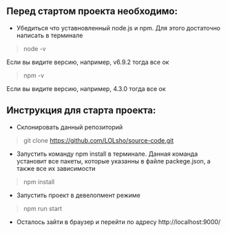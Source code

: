 ## Перед стартом проекта необходимо:

* Убедиться что уставновленный node.js и npm. Для этого достаточно написать в терминале
> node -v

Если вы видите версию, например, v6.9.2 тогда все ок

> npm -v

Если вы видите версию, например, 4.3.0 тогда все ок

## Инструкция для старта проекта:
* Склонировать данный репозиторий
> git clone https://github.com/LOLsho/source-code.git

* Запустить команду npm install в терминале. Данная команда установит все пакеты, которые указанны в файле
packege.json, а также все их зависимости
> npm install

* Запустить проект в девелопмент режиме
> npm run start

* Осталось зайти в браузер и перейти по адресу http://localhost:9000/
